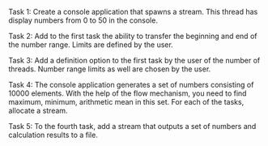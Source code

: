 Task 1:
Create a console application that spawns a stream. This thread has
display numbers from 0 to 50 in the console.

Task 2:
Add to the first task the ability to transfer the beginning and
end of the number range. Limits are defined by the user.

Task 3:
Add a definition option to the first task
by the user of the number of threads. Number range limits as well
are chosen by the user.

Task 4:
The console application generates a set of numbers consisting of 10000
elements. With the help of the flow mechanism, you need to find
maximum, minimum, arithmetic mean in this set.
For each of the tasks, allocate a stream.

Task 5:
To the fourth task, add a stream that outputs a set of numbers and
calculation results to a file.
